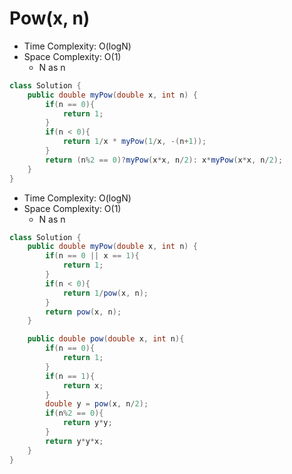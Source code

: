 # Pow(x, n)

- Time Complexity: O(logN)
- Space Complexity: O(1)
  - N as n

```java
class Solution {
    public double myPow(double x, int n) {
        if(n == 0){
            return 1;
        }
        if(n < 0){
            return 1/x * myPow(1/x, -(n+1));
        }
        return (n%2 == 0)?myPow(x*x, n/2): x*myPow(x*x, n/2);
    }
}
```

- Time Complexity: O(logN)
- Space Complexity: O(1)
  - N as n

```java
class Solution {
    public double myPow(double x, int n) {
        if(n == 0 || x == 1){
            return 1;
        }
        if(n < 0){
            return 1/pow(x, n);
        }
        return pow(x, n);
    }

    public double pow(double x, int n){
        if(n == 0){
            return 1;
        }
        if(n == 1){
            return x;
        }
        double y = pow(x, n/2);
        if(n%2 == 0){
            return y*y;
        }
        return y*y*x;
    }
}
```
